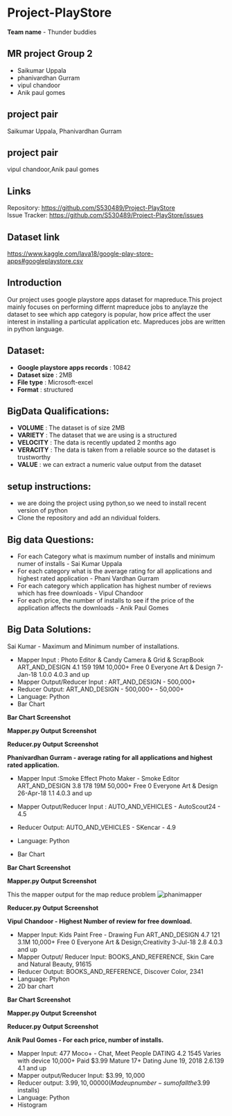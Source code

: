 # Project-PlayStore

**Team name** - Thunder buddies  

## MR project Group 2

- Saikumar Uppala   
- phanivardhan Gurram    
- vipul chandoor  
- Anik paul gomes  

## project pair 

Saikumar Uppala, Phanivardhan Gurram

## project pair  

vipul chandoor,Anik paul gomes

## Links
Repository: https://github.com/S530489/Project-PlayStore  
Issue Tracker: https://github.com/S530489/Project-PlayStore/issues  


## Dataset link

https://www.kaggle.com/lava18/google-play-store-apps#googleplaystore.csv

## Introduction

Our project uses google playstore apps dataset for mapreduce.This project mainly focuses
on performing differnt mapreduce jobs to anylayze the dataset to see which app category is popular, how price affect the user interest in installing a particulat application etc. Mapreduces jobs are written in python language. 


## Dataset:  

- **Google playstore apps records** : 10842  
- **Dataset size**                  : 2MB  
- **File type**                     : Microsoft-excel  
- **Format**                        : structured  

## BigData Qualifications:

- **VOLUME**   : The dataset is of size 2MB  
- **VARIETY**  : The dataset that we are using is a structured  
- **VELOCITY** : The data is recently updated 2 months ago  
- **VERACITY** : The data is taken from a reliable source so the dataset is trustworthy  
- **VALUE**    : we can extract a numeric value output from the dataset  

## setup instructions:
- we are doing the project using python,so we need to install recent version of python  
- Clone the repository and add an ndividual folders.  

## Big data Questions:
- For each Category what is maximum number of installs and minimum numer of installs - Sai Kumar Uppala
- For each category what is the average rating for all applications and highest rated application - Phani Vardhan Gurram
- For each category which application has highest number of reviews which has free downloads - Vipul Chandoor
- For each price, the number of installs to see if the price of the application affects the downloads - Anik Paul Gomes

## Big Data Solutions:

Sai Kumar - Maximum and Minimum number of installations.
- Mapper Input : Photo Editor & Candy Camera & Grid & ScrapBook	ART_AND_DESIGN	4.1	159	19M	10,000+	Free	0	Everyone	Art & Design	7-Jan-18	1.0.0	4.0.3 and up
- Mapper Output/Reducer Input : ART_AND_DESIGN - 500,000+ 
- Reducer Output: ART_AND_DESIGN - 500,000+ - 50,000+ 
- Language: Python
- Bar Chart

**Bar Chart Screenshot**

**Mapper.py Output Screenshot**

**Reducer.py Output Screenshot**

**Phanivardhan Gurram - average rating for all applications and highest rated application.**
- Mapper Input :Smoke Effect Photo Maker - Smoke Editor	ART_AND_DESIGN	3.8	178	19M	50,000+	Free	0	Everyone	Art & Design	26-Apr-18	1.1	4.0.3 and up

- Mapper Output/Reducer Input : AUTO_AND_VEHICLES - AutoScout24 - 4.5
- Reducer Output:  AUTO_AND_VEHICLES - SKencar - 4.9  
- Language: Python
- Bar Chart

**Bar Chart Screenshot**


**Mapper.py Output Screenshot**

This the mapper output for the map reduce problem
![phanimapper](https://user-images.githubusercontent.com/31742627/49254740-ab365c80-f3ef-11e8-8efc-3ed6f0d566c8.PNG)

**Reducer.py Output Screenshot**

**Vipul Chandoor - Highest Number of review for free download.**  
- Mapper Input: Kids Paint Free - Drawing Fun	ART_AND_DESIGN	4.7	121	3.1M	10,000+	Free	0	Everyone	Art & Design;Creativity	3-Jul-18	2.8	4.0.3 and up  
- Mapper Output/ Reducer Input: BOOKS_AND_REFERENCE, Skin Care and Natural Beauty, 91615  
- Reducer Output: BOOKS_AND_REFERENCE, Discover Color, 2341  
- Language: Ptyhon  
- 2D bar chart  

**Bar Chart Screenshot**

**Mapper.py Output Screenshot**

**Reducer.py Output Screenshot**

**Anik Paul Gomes - For each price, number of installs.**
- Mapper Input:  477	Moco+ - Chat, Meet People	DATING	4.2	1545	Varies with device	10,000+	Paid	$3.99	Mature 17+	Dating	June 19, 2018	2.6.139	4.1 and up
- Mapper output/Reducer Input: $3.99, 10,000
- Reducer output: $3.99, 10,00000(Made up number - sum of all the 3.99$ installs)
- Language: Python
- Histogram






